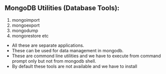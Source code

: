 MongoDB Utilities (Database Tools):
-----------------------------------
1. mongoimport
2. mongoexport
3. mongodump
4. mongorestore
etc

-   All these are separate applications.
-   These can be used for data management in mongodb.
-   These are commond line utilities and we have to execute from command prompt only but not from mongodb shell.
-   By default these tools are not available and we have to install

